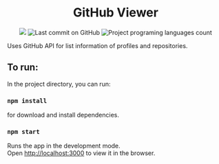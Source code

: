 <h1 align="center">GitHub Viewer</h1>
<p align="center">
  <img src="https://img.shields.io/github/stars/maiconspa/GitHubViewer?color=9cf">
  <img alt="Last commit on GitHub" src="https://img.shields.io/github/last-commit/maiconspa/GitHubViewer?color=9cd">
  <img alt="Project programing languages count" src="https://img.shields.io/github/languages/count/maiconspa/GitHubViewer?color=9cb">
</p>


Uses GitHub API for list information of profiles and repositories.

## To run:

In the project directory, you can run:
### `npm install`
for download and install dependencies.

### `npm start`
Runs the app in the development mode.<br />
Open [http://localhost:3000](http://localhost:3000) to view it in the browser.
